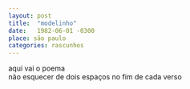 ```yaml
---
layout: post
title:  "modelinho"
date:   1982-06-01 -0300
place: são paulo
categories: rascunhos
---
```


<!--more-->

aqui vai o poema  
não esquecer de dois espaços no fim de cada verso  
